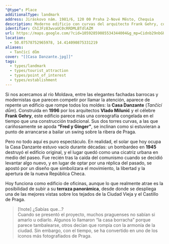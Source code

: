 ```yaml
---
"@type": Place
additionalType: landmark
address: Jiráskovo nám. 1981/6, 120 00 Praha 2-Nové Město, Chequia
description: Moderno edificio con curvas del arquitecto Frank Gehry, con restaurante en el último piso y vista de la ciudad.
identifier: ChIJFz83wvaUC0cRRDMLBTdlAZM
url: https://maps.google.com/?cid=10592859085534344004&g_mp=Cidnb29nbGUubWFwcy5wbGFjZXMudjEuUGxhY2VzLlNlYXJjaFRleHQQABgEIAA
location:
  - 50.07578752965978, 14.414090875331219
aliases:
  - Tančící dům
cover: "[[Casa Danzante.jpg]]"
tags:
  - types/landmark
  - types/tourist_attraction
  - types/point_of_interest
  - types/establishment
---
```

Si nos acercamos al río Moldava, entre las elegantes fachadas barrocas y modernistas que parecen competir por llamar la atención, aparece de repente un edificio que rompe todos los moldes: la **Casa Danzante** (_Tančící dům_). Construida en **1996** por los arquitectos **Vlado Milunić** y el célebre **Frank Gehry**, este edificio parece más una coreografía congelada en el tiempo que una construcción tradicional. Sus dos torres curvas, a las que cariñosamente se apoda **“Fred y Ginger”**, se inclinan como si estuvieran a punto de arrancarse a bailar un swing sobre la ribera de Praga.

Pero no todo aquí es puro espectáculo. En realidad, el solar que hoy ocupa la Casa Danzante estuvo vacío durante décadas: un bombardeo en **1945** destruyó el edificio original, y el lugar quedó como una cicatriz urbana en medio del paseo. Fue recién tras la caída del comunismo cuando se decidió levantar algo nuevo, y en lugar de optar por una réplica del pasado, se apostó por un diseño que simbolizara el movimiento, la libertad y la apertura de la nueva República Checa.

Hoy funciona como edificio de oficinas, aunque lo que realmente atrae es la posibilidad de subir a su **terraza panorámica**, desde donde se despliega una de las mejores vistas sobre los tejados de la Ciudad Vieja y el Castillo de Praga.

> [!note] ¿Sabías que…?  
> Cuando se presentó el proyecto, muchos praguenses no sabían si amarlo u odiarlo. Algunos lo llamaron “la casa borracha” porque parece tambalearse, otros decían que rompía con la armonía de la ciudad. Sin embargo, con el tiempo, se ha convertido en uno de los iconos más fotografiados de Praga.
